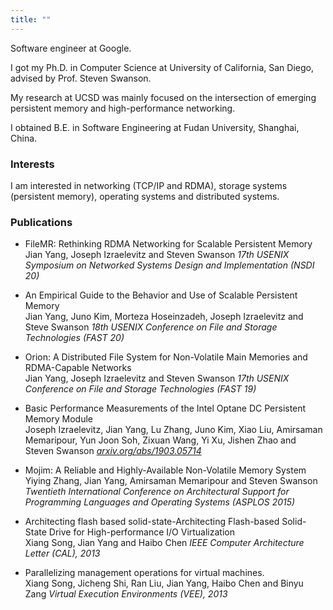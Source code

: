 ```yaml
---
title: ""
---
```


Software engineer at Google.

I got my Ph.D. in Computer Science at University of California, San Diego, advised by Prof. Steven Swanson.

My research at UCSD was mainly focused on the intersection of emerging persistent memory and high-performance networking.

I obtained B.E. in Software Engineering at Fudan University, Shanghai, China.

### Interests

I am interested in networking (TCP/IP and RDMA), storage systems (persistent memory), operating systems and distributed systems.

### Publications

- FileMR: Rethinking RDMA Networking for Scalable Persistent Memory<br>Jian Yang, Joseph Izraelevitz and Steven Swanson *17th USENIX Symposium on Networked Systems Design and Implementation (NSDI 20)*

- An Empirical Guide to the Behavior and Use of Scalable Persistent Memory<br>Jian Yang, Juno Kim, Morteza Hoseinzadeh, Joseph Izraelevitz and Steve Swanson *18th USENIX Conference on File and Storage Technologies (FAST 20)*

- Orion: A Distributed File System for Non-Volatile Main Memories and RDMA-Capable Networks<br>Jian Yang, Joseph Izraelevitz and Steven Swanson *17th USENIX Conference on File and Storage Technologies (FAST 19)*

- Basic Performance Measurements of the Intel Optane DC Persistent Memory Module<br> Joseph Izraelevitz, Jian Yang, Lu Zhang, Juno Kim, Xiao Liu, Amirsaman Memaripour, Yun Joon Soh, Zixuan Wang, Yi Xu, Jishen Zhao and Steven Swanson *[arxiv.org/abs/1903.05714](https://arxiv.org/abs/1903.05714)*

- Mojim: A Reliable and Highly-Available Non-Volatile Memory System<br>Yiying Zhang, Jian Yang, Amirsaman Memaripour and Steven Swanson *Twentieth International Conference on Architectural Support for Programming Languages and Operating Systems (ASPLOS 2015)*

- Architecting flash based solid-state-Architecting Flash-based Solid-State Drive for High-performance I/O Virtualization<br>Xiang Song, Jian Yang and Haibo Chen *IEEE Computer Architecture Letter (CAL), 2013*

- Parallelizing management operations for virtual machines.<br> Xiang Song, Jicheng Shi, Ran Liu, Jian Yang, Haibo Chen and Binyu Zang *Virtual Execution Environments (VEE), 2013*
